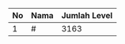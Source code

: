 | No | Nama            | Jumlah Level |
|----|-----------------|--------------|
| 1  | #    |    3163        |
